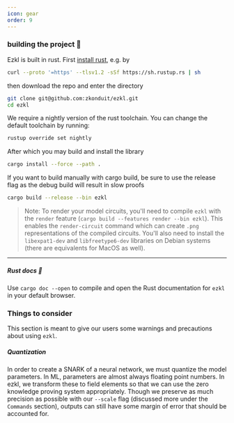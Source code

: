 ```yaml
---
icon: gear
order: 9
---
```


### building the project 🔨
Ezkl is built in rust. First [install rust](https://www.rust-lang.org/tools/install), e.g. by 
```bash
curl --proto '=https' --tlsv1.2 -sSf https://sh.rustup.rs | sh
```
then download the repo and enter the directory
```bash
git clone git@github.com:zkonduit/ezkl.git
cd ezkl
```
We require a nightly version of the rust toolchain. You can change the default toolchain by running:
```bash
rustup override set nightly
```

After which you may build and install the library
```bash
cargo install --force --path .
```

If you want to build manually with cargo build, be sure to use the release flag as the debug build will result in slow proofs
```bash
cargo build --release --bin ezkl
```
> Note: To render your model circuits, you'll need to compile `ezkl` with the `render` feature (`cargo build --features render --bin ezkl`). This enables the `render-circuit` command which can create `.png` representations of the compiled circuits. You'll also need to install the `libexpat1-dev` and `libfreetype6-dev` libraries on Debian systems (there are equivalents for MacOS as well).
---------
##### Rust docs 📖

Use `cargo doc --open` to compile and open the Rust documentation for `ezkl` in your default browser.

### Things to consider
This section is meant to give our users some warnings and precautions about using `ezkl`. 
##### Quantization
In order to create a SNARK of a neural network, we must quantize the model parameters. In ML, parameters are almost always floating point numbers. In ezkl, we transform these to field elements so that we can use the zero knowledge proving system appropriately. Though we preserve as much precision as possible with our `--scale` flag (discussed more under the `Commands` section), outputs can still have some margin of error that should be accounted for. 
